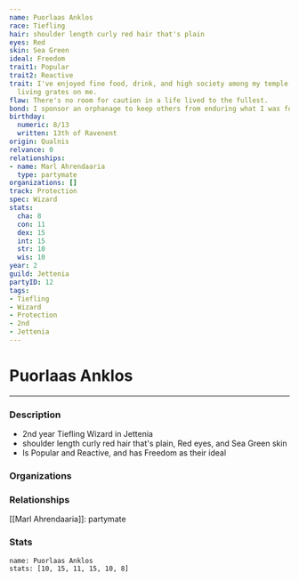 ```yaml
---
name: Puorlaas Anklos
race: Tiefling
hair: shoulder length curly red hair that's plain
eyes: Red
skin: Sea Green
ideal: Freedom
trait1: Popular
trait2: Reactive
trait: I've enjoyed fine food, drink, and high society among my temple's elite. Rough
  living grates on me.
flaw: There's no room for caution in a life lived to the fullest.
bond: I sponsor an orphanage to keep others from enduring what I was forced to endure.
birthday:
  numeric: 8/13
  written: 13th of Ravenent
origin: Qualnis
relvance: 0
relationships:
- name: Marl Ahrendaaria
  type: partymate
organizations: []
track: Protection
spec: Wizard
stats:
  cha: 8
  con: 11
  dex: 15
  int: 15
  str: 10
  wis: 10
year: 2
guild: Jettenia
partyID: 12
tags:
- Tiefling
- Wizard
- Protection
- 2nd
- Jettenia
---
```

# Puorlaas Anklos
---
### Description
- 2nd year Tiefling Wizard in Jettenia
- shoulder length curly red hair that's plain, Red eyes, and Sea Green skin
- Is Popular and Reactive, and has Freedom as their ideal

### Organizations
### Relationships
[[Marl Ahrendaaria]]: partymate
### Stats
```statblock
name: Puorlaas Anklos
stats: [10, 15, 11, 15, 10, 8]
```